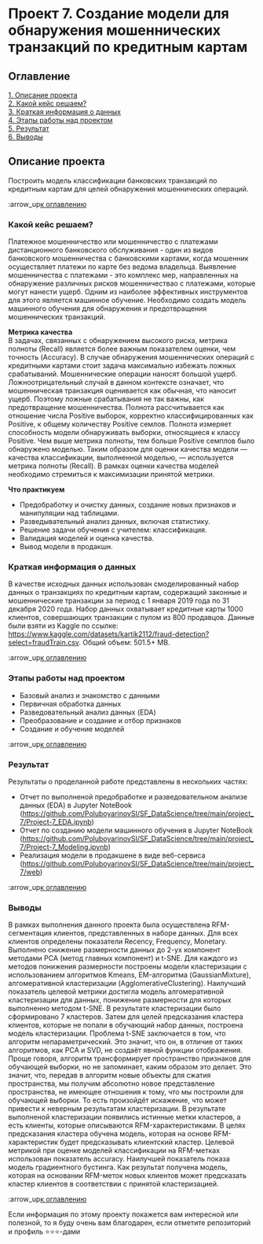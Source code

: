 # Проект 7. Создание модели для обнаружения мошеннических транзакций по кредитным картам

## Оглавление
[1. Описание проекта](https://github.com/PoluboyarinovSI/SF_DataScience/tree/main/project_7/README.md#Описание-проекта)   
[2. Какой кейс решаем?](https://github.com/PoluboyarinovSI/SF_DataScience/tree/main/project_7/README.md#Какой-кейс-решаем)   
[3. Краткая информация о данных](https://github.com/PoluboyarinovSI/SF_DataScience/tree/main/project_7/README.md#Краткая-информация-о-данных)   
[4. Этапы работы над проектом](https://github.com/PoluboyarinovSI/SF_DataScience/tree/main/project_7/README.md#Этапы-работы-над-проектом)   
[5. Результат](https://github.com/PoluboyarinovSI/SF_DataScience/tree/main/project_7/README.md#Результат)  
[6. Выводы](https://github.com/PoluboyarinovSI/SF_DataScience/tree/main/project_7/README.md#Выводы)   

## Описание проекта
Построить модель классификации банковских транзакций по кредитным картам для целей обнаружения мошеннических операций.

:arrow_up[к оглавлению](https://github.com/PoluboyarinovSI/SF_DataScience/tree/main/project_7/README.md#Оглавление)


### Какой кейс решаем?
Платежное мошенничество или мошенничество с платежами дистанционного банковского обслуживания - один из видов банковского мошенничества с банковскими картами, когда мошенник осуществляет платежи по карте без ведома владельца. Выявление мошенничества с платежами - это комплекс мер, направленных на обнаружение различных рисков мошенничествао с платежами, которые могут нанести ущерб. Одним из наиболее эффективных инструментов для этого является машинное обучение. Необходимо создать модель машинного обучения для обнаружения и предотвращения мошеннических транзакций. 


**Метрика качества**   
В задачах, связанных с обнаружением высокого риска, метрика полноты (Recall) является более важным показателем оценки, чем точность (Accuracy). В случае обнаружения мошеннических операций с кредитными картами стоит задача максимально избежать ложных срабатываний. Мошеннические операции наносят большой ущерб. Ложноотрицательный случай в данном контексте означает, что мошенническая транзакция оценивается как обычная, что наносит ущерб. Поэтому ложные срабатывания не так важны, как предотвращение мошенничества.
Полнота рассчитывается как отношение числа Positive выборок, корректно классифицированных как Positive, к общему количеству Positive семлов. Полнота измеряет способность модели обнаруживать выборки, относящиеся к классу Positive. Чем выше метрика полноты, тем больше Positive семплов было обнаружено моделью.
Таким образом для оценки качества модели — качества классификации, выполненной моделью, — используется метрика полноты (Recall). В рамках оценки качества моделей необходимо стремиться к максимизации принятой метрики.

**Что практикуем**   
- Предобработку и очистку данных, создание новых признаков и манипуляции над таблицами.
- Разведывательный анализ данных, включая статистику.
- Решение задачи обучения с учителем: классификация.
- Валидация моделей и оценка качества.
- Вывод модели в продакшн.


### Краткая информация о данных
В качестве исходных данных использован смоделированный набор данных о транзакциях по кредитным картам, содержащий законные и мошеннические транзакции за период с 1 января 2019 года по 31 декабря 2020 года. Набор данных охватывает кредитные карты 1000 клиентов, совершающих транзакции с пулом из 800 продавцов. Данные были взяти из Kaggle по ссылке: https://www.kaggle.com/datasets/kartik2112/fraud-detection?select=fraudTrain.csv. Общий объем: 501.5+ MB.

:arrow_up[к оглавлению](https://github.com/PoluboyarinovSI/SF_DataScience/tree/main/project_7/README.md#Оглавление)


### Этапы работы над проектом
- Базовый анализ и знакомство с данными
- Первичная обработка данных
- Разведовательный анализ данных (EDA)
- Преобразование и создание и отбор признаков
- Создание и обучение моделей

:arrow_up[к оглавлению](https://github.com/PoluboyarinovSI/SF_DataScience/tree/main/project_7/README.md#Оглавление)


### Результат   
Результаты о проделанной работе представлены в нескольких частях:
- Отчет по выполненой предобработке и разведовательном анализе данных (EDA) в Jupyter NoteBook (https://github.com/PoluboyarinovSI/SF_DataScience/tree/main/project_7/Project-7_EDA.ipynb)
- Отчет по созданию модели машинного обучения в Jupyter NoteBook (https://github.com/PoluboyarinovSI/SF_DataScience/tree/main/project_7/Project-7_Modeling.ipynb)
- Реализация модели в продакшене в виде веб-сервиса (https://github.com/PoluboyarinovSI/SF_DataScience/tree/main/project_7/web)

:arrow_up[к оглавлению](https://github.com/PoluboyarinovSI/SF_DataScience/tree/main/project_7/README.md#Оглавление)


### Выводы
В рамках выполнения данного проекта была осуществлена RFM-сегментация клиентов, представленных в наборе данных. Для всех клиентов определены показатели Recency, Frequency, Monetary. Выполнено снижение размерности данных до 2-ух компонент методами PCA (метод главных компонент) и t-SNE. Для каждого из методов понижения размерности построены модели кластеризации с использованием алгоритмов Kmeans, EM-алгоритма (GaussianMixture), алгомеративной кластеризации (AgglomerativeClustering). Наилучший показатель целевой метрики достигла модель алгомеративной кластеризации для данных, понижение размерности для которых выполненно методом t-SNE. В результате кластеризации было сформировано 7 кластеров. Затем для целей предсказания кластера клиентов, которые не попали в обучающий набор данных, построена модель кластеризации. Проблема t-SNE заключается в том, что алгоритм непараметрический. Это значит, что он, в отличие от таких алгоритмов, как PCA и SVD, не создаёт явной функции отображения. Проще говоря, алгоритм трансформирует пространство признаков для обучающей выборки, но не запоминает, каким образом это делает. Это значит, что, передав в алгоритм новые объекты для сжатия пространства, мы получим абсолютно новое представление пространства, не имеющее отношения к тому, что мы построили для обучающей выборки. То есть произойдёт искажение, что может привести к неверным результатам кластеризации. В результате выполненой кластеризации появились истинные метки кластеров, а есть клиенты, которые описываются RFM-характеристиками. В целях предсказания кластера обучена модель, которая на основе RFM-характеристик будет предсказывать клиентский кластер. Целевой метрикой при оценке моделей классификации на RFM-метках использован показатель accuracy. Наилучшей показатель показа модель градиентного бустинга. Как результат получена модель, которая на основании RFM-меток новых клиентов может предсказать кластер клиентов в соответствии с принятой кластеризацией.

:arrow_up[к оглавлению](https://github.com/PoluboyarinovSI/SF_DataScience/tree/main/project_7/README.md#Оглавление)


Если информация по этому проекту покажется вам интересной или полезной, то я буду очень вам благодарен, если отметите репозиторий и профиль ⭐️⭐️⭐️-дами